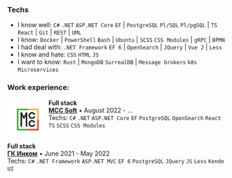 ### Techs
* I know well:
`C#` `.NET` `ASP.NET Core` `EF` | `PostgreSQL` `Pl/SQL` `Pl/pgSQL` | `TS` `React` | `Git` | `REST` | `UML`
* I know: `Docker` | `PowerShell` `Bash` | `Ubuntu` | `SCSS` `CSS Modules` | `gRPC` | `BPMN`
* I had deal with: `.NET Framework` `EF 6` | `OpenSearch` | `JQuery` | `Vue 2` | `Less` 
* I know and hate: `CSS` `HTML` `JS`
* I want to know: `Rust` | `MongoDB` `SurrealDB` | `Message brokers` `k8s` `Microservices`

### Work experience:

[<img align="left" height="94px" width="94px" alt="MCC Soft" src="./images/MccSoft.png"/>](https://github.com/mccsoft)
**Full stack** \
[**MCC Soft**](https://github.com/mccsoft) • August 2022 - ... \
Techs: `C#` `.NET` `ASP.NET Core` `EF` `PostgreSQL` `OpenSearch` `React` `TS` `SCSS` `CSS Modules` \
<br/>

**Full stack** \
[**ГК Инком**](https://incom.tomsk.ru/) • June 2021 - May 2022 \
Techs: `C#` `.NET Framework` `ASP.NET MVC` `EF 6` `PostgreSQL` `JQuery` `JS` `Less` `Kendo UI` \
<br/>

